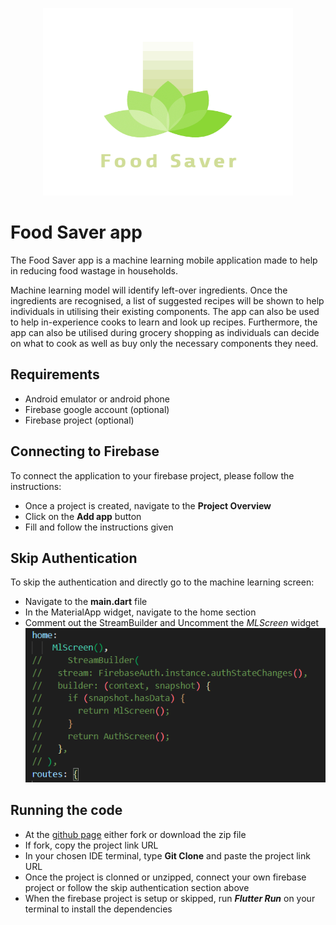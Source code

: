 <p align="center">
<img src="assets/logo_transparent.png" width="400" height="300" >
</p>

# Food Saver app

The Food Saver app is a machine learning mobile application made to help in reducing food wastage in households.

Machine learning model will identify left-over ingredients. Once the ingredients are recognised, a list of suggested recipes will be shown to help individuals in utilising their existing components. The app can also be used to help in-experience cooks to learn and look up recipes. Furthermore, the app can also be utilised during grocery shopping as individuals can decide on what to cook as well as buy only the necessary components they need. 

## Requirements
- Android emulator or android phone
- Firebase google account (optional)
- Firebase project (optional)

## Connecting to Firebase
To connect the application to your firebase project, please follow the instructions:
- Once a project is created, navigate to the **Project Overview**
- Click on the **Add app** button
- Fill and follow the instructions given

## Skip Authentication
To skip the authentication and directly go to the machine learning screen:
- Navigate to the **main.dart** file
- In the MaterialApp widget, navigate to the home section
- Comment out the StreamBuilder and Uncomment the *MLScreen* widget
![skipauthscreen](assets/skipauthscreen.PNG)

## Running the code
- At the [github page](https://github.com/Denz1423/ML-mobileapp) either fork or download the zip file
- If fork, copy the project link URL
- In your chosen IDE terminal, type **Git Clone** and paste the project link URL
- Once the project is clonned or unzipped, connect your own firebase project or follow the skip authentication section above
- When the firebase project is setup or skipped, run ***Flutter Run*** on your terminal to install the dependencies


